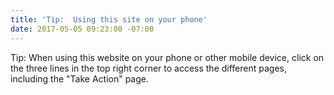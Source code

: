 ```yaml
---
title: 'Tip:  Using this site on your phone'
date: 2017-05-05 09:23:00 -07:00
---
```


Tip:  When using this website on your phone or other mobile device, click on the three lines in the top right corner to access the different pages, including the "Take Action" page.